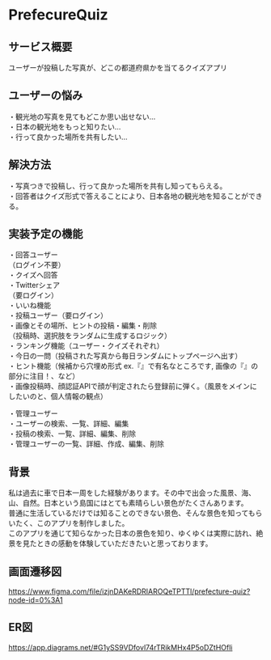 # PrefecureQuiz

## サービス概要

ユーザーが投稿した写真が、どこの都道府県かを当てるクイズアプリ

## ユーザーの悩み

・観光地の写真を見てもどこか思い出せない…  
・日本の観光地をもっと知りたい…  
・行って良かった場所を共有したい…

## 解決方法

・写真つきで投稿し、行って良かった場所を共有し知ってもらえる。  
・回答者はクイズ形式で答えることにより、日本各地の観光地を知ることができる。

## 実装予定の機能

 ・回答ユーザー  
  （ログイン不要）  
    ・クイズへ回答  
    ・Twitterシェア  
  （要ログイン）  
    ・いいね機能  
・投稿ユーザー（要ログイン）  
  ・画像とその場所、ヒントの投稿・編集・削除  
    （投稿時、選択肢をランダムに生成するロジック）  
・ランキング機能（ユーザー・クイズそれぞれ）  
・今日の一問（投稿された写真から毎日ランダムにトップページへ出す）  
・ヒント機能（候補から穴埋め形式 ex.『』で有名なところです, 画像の『』の部分に注目！、など）  
・画像投稿時、顔認証APIで顔が判定されたら登録前に弾く。（風景をメインにしたいのと、個人情報の観点）  

・管理ユーザー  
  ・ユーザーの検索、一覧、詳細、編集  
  ・投稿の検索、一覧、詳細、編集、削除  
  ・管理ユーザーの一覧、詳細、作成、編集、削除  

## 背景

私は過去に車で日本一周をした経験があります。その中で出会った風景、海、山、自然。日本という島国にはとても素晴らしい景色がたくさんあります。  
普通に生活しているだけでは知ることのできない景色、そんな景色を知ってもらいたく、このアプリを制作しました。  
このアプリを通じて知らなかった日本の景色を知り、ゆくゆくは実際に訪れ、絶景を見たときの感動を体験していただきたいと思っております。  

## 画面遷移図
https://www.figma.com/file/izjnDAKeRDRIAROQeTPTTl/prefecture-quiz?node-id=0%3A1

## ER図
https://app.diagrams.net/#G1ySS9VDfovl74rTRikMHx4P5oDZtHOfli
